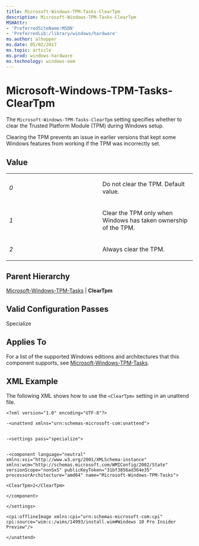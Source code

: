 ```yaml
---
title: Microsoft-Windows-TPM-Tasks-ClearTpm
description: Microsoft-Windows-TPM-Tasks-ClearTpm
MSHAttr:
- 'PreferredSiteName:MSDN'
- 'PreferredLib:/library/windows/hardware'
ms.author: alhopper
ms.date: 05/02/2017
ms.topic: article
ms.prod: windows-hardware
ms.technology: windows-oem
---
```


# Microsoft-Windows-TPM-Tasks-ClearTpm

The `Microsoft-Windows-TPM-Tasks-ClearTpm` setting specifies whether to clear the Trusted Platform Module (TPM) during Windows setup.

Clearing the TPM prevents an issue in earlier versions that kept some Windows features from working if the TPM was incorrectly set.

## Value


<table>
<colgroup>
<col width="50%" />
<col width="50%" />
</colgroup>
<tbody>
<tr class="odd">
<td><p><em>0</em></p></td>
<td><p>Do not clear the TPM. Default value.</p></td>
</tr><tr class="even">
<td><p><em>1</em></p></td>
<td><p>Clear the TPM only when Windows has taken ownership of the TPM. </p></td>
</tr><tr class="odd">
<td><p><em>2</em></p></td>
<td><p>Always clear the TPM. </p></td>
</tr>
</tbody>
</table>

## Parent Hierarchy


[Microsoft-Windows-TPM-Tasks](microsoft-windows-tpm-tasks.md) | **ClearTpm**

## Valid Configuration Passes


Specialize

## Applies To


For a list of the supported Windows editions and architectures that this component supports, see [Microsoft-Windows-TPM-Tasks](microsoft-windows-tpm-tasks.md).

## XML Example


The following XML shows how to use the `<ClearTpm>` setting in an unattend file.

``` syntax
<?xml version="1.0" encoding="UTF-8"?>

-<unattend xmlns="urn:schemas-microsoft-com:unattend">


-<settings pass="specialize">


-<component language="neutral" xmlns:xsi="http://www.w3.org/2001/XMLSchema-instance" xmlns:wcm="http://schemas.microsoft.com/WMIConfig/2002/State" versionScope="nonSxS" publicKeyToken="31bf3856ad364e35" processorArchitecture="amd64" name="Microsoft-Windows-TPM-Tasks">

<ClearTpm>2</ClearTpm>

</component>

</settings>

<cpi:offlineImage xmlns:cpi="urn:schemas-microsoft-com:cpi" cpi:source="wim:c:/wims/14993/install.wim#Windows 10 Pro Insider Preview"/>

</unattend>
```

